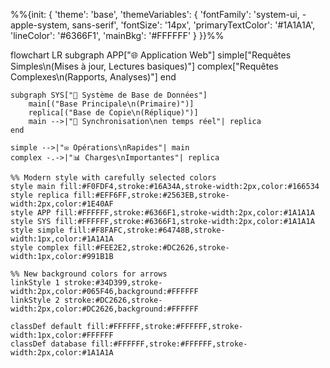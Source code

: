 %%{init: {
  'theme': 'base',
  'themeVariables': {
    'fontFamily': 'system-ui, -apple-system, sans-serif',
    'fontSize': '14px',
    'primaryTextColor': '#1A1A1A',
    'lineColor': '#6366F1',
    'mainBkg': '#FFFFFF'
  }
}}%%

flowchart LR
    subgraph APP["🌐 Application Web"]
        simple["Requêtes Simples\n(Mises à jour, Lectures basiques)"]
        complex["Requêtes Complexes\n(Rapports, Analyses)"]
    end

    subgraph SYS["💾 Système de Base de Données"]
        main[("Base Principale\n(Primaire)")]
        replica[("Base de Copie\n(Réplique)")]
        main -->|"🔄 Synchronisation\nen temps réel"| replica
    end

    simple -->|"✉️ Opérations\nRapides"| main
    complex -.->|"📊 Charges\nImportantes"| replica

    %% Modern style with carefully selected colors
    style main fill:#F0FDF4,stroke:#16A34A,stroke-width:2px,color:#166534
    style replica fill:#EFF6FF,stroke:#2563EB,stroke-width:2px,color:#1E40AF
    style APP fill:#FFFFFF,stroke:#6366F1,stroke-width:2px,color:#1A1A1A
    style SYS fill:#FFFFFF,stroke:#6366F1,stroke-width:2px,color:#1A1A1A
    style simple fill:#F8FAFC,stroke:#64748B,stroke-width:1px,color:#1A1A1A
    style complex fill:#FEE2E2,stroke:#DC2626,stroke-width:1px,color:#991B1B

    %% New background colors for arrows
    linkStyle 1 stroke:#34D399,stroke-width:2px,color:#065F46,background:#FFFFFF
    linkStyle 2 stroke:#DC2626,stroke-width:2px,color:#DC2626,background:#FFFFFF

    classDef default fill:#FFFFFF,stroke:#FFFFFF,stroke-width:1px,color:#FFFFFF
    classDef database fill:#FFFFFF,stroke:#FFFFFF,stroke-width:2px,color:#1A1A1A
